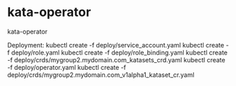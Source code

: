 # kata-operator
kata-operator

Deployment:
kubectl create -f deploy/service_account.yaml
kubectl create -f deploy/role.yaml
kubectl create -f deploy/role_binding.yaml
kubectl create -f deploy/crds/mygroup2.mydomain.com_katasets_crd.yaml
kubectl create -f deploy/operator.yaml
kubectl create -f deploy/crds/mygroup2.mydomain.com_v1alpha1_kataset_cr.yaml





